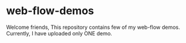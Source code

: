 # web-flow-demos
Welcome friends,
This repository contains few of my web-flow demos.
Currently, I have uploaded only ONE demo. 
